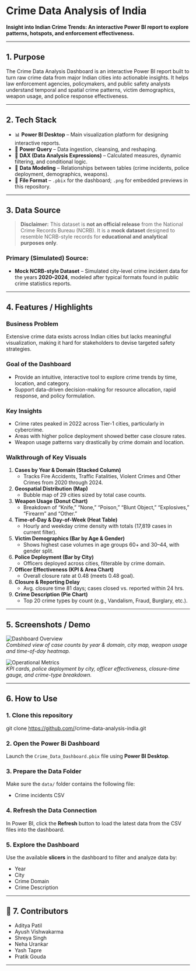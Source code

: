 # Crime Data Analysis of India  
**Insight into Indian Crime Trends: An interactive Power BI report to explore patterns, hotspots, and enforcement effectiveness.**

---

## 1. Purpose  
The Crime Data Analysis Dashboard is an interactive Power BI report built to turn raw crime data from major Indian cities into actionable insights. It helps law enforcement agencies, policymakers, and public safety analysts understand temporal and spatial crime patterns, victim demographics, weapon usage, and police response effectiveness.

---

## 2. Tech Stack  
- 📊 **Power BI Desktop** – Main visualization platform for designing interactive reports.  
- 🔄 **Power Query** – Data ingestion, cleansing, and reshaping.  
- 🧮 **DAX (Data Analysis Expressions)** – Calculated measures, dynamic filtering, and conditional logic.  
- 📐 **Data Modeling** – Relationships between tables (crime incidents, police deployment, demographics, weapons).  
- 💾 **File Format** – `.pbix` for the dashboard; `.png` for embedded previews in this repository.

---

## 3. Data Source

> **Disclaimer:** This dataset is **not an official release** from the National Crime Records Bureau (NCRB). It is a **mock dataset** designed to resemble NCRB-style records for **educational and analytical purposes only**.

### Primary (Simulated) Source:
- **Mock NCRB-style Dataset** – Simulated city-level crime incident data for the years **2020–2024**, modeled after typical formats found in public crime statistics reports.

---

## 4. Features / Highlights  

### Business Problem  
Extensive crime data exists across Indian cities but lacks meaningful visualization, making it hard for stakeholders to devise targeted safety strategies.

### Goal of the Dashboard  
- Provide an intuitive, interactive tool to explore crime trends by time, location, and category.  
- Support data-driven decision-making for resource allocation, rapid response, and policy formulation.

### Key Insights
- Crime rates peaked in 2022 across Tier-1 cities, particularly in cybercrime.
- Areas with higher police deployment showed better case closure rates.
- Weapon usage patterns vary drastically by crime domain and location.

### Walkthrough of Key Visuals  
1. **Cases by Year & Domain (Stacked Column)**  
   - Tracks Fire Accidents, Traffic Fatalities, Violent Crimes and Other Crimes from 2020 through 2024.  
2. **Geospatial Distribution (Map)**  
   - Bubble map of 29 cities sized by total case counts.  
3. **Weapon Usage (Donut Chart)**  
   - Breakdown of “Knife,” “None,” “Poison,” “Blunt Object,” “Explosives,” “Firearm” and “Other.”  
4. **Time-of-Day & Day-of-Week (Heat Table)**  
   - Hourly and weekday crime density with totals (17,819 cases in current filter).  
5. **Victim Demographics (Bar by Age & Gender)**  
   - Shows highest case volumes in age groups 60+ and 30–44, with gender split.  
6. **Police Deployment (Bar by City)**  
   - Officers deployed across cities, filterable by crime domain.  
7. **Officer Effectiveness (KPI & Area Chart)**  
   - Overall closure rate at 0.48 (meets 0.48 goal).  
8. **Closure & Reporting Delay**  
   - Avg. closure time 81 days; cases closed vs. reported within 24 hrs.  
9. **Crime Description (Pie Chart)**  
   - Top 20 crime types by count (e.g., Vandalism, Fraud, Burglary, etc.).  

---

## 5. Screenshots / Demo  
![Dashboard Overview](screenshots/dashboard_page1.png)  
*Combined view of case counts by year & domain, city map, weapon usage and time-of-day heatmap.*

![Operational Metrics](screenshots/dashboard_page2.png)  
*KPI cards, police deployment by city, officer effectiveness, closure-time gauge, and crime-type breakdown.*

---
## 6. How to Use

### 1. Clone this repository

git clone https://github.com/<your-username>/crime-data-analysis-india.git

### 2. Open the Power Bi Dashboard

Launch the `Crime_Data_Dashboard.pbix` file using **Power BI Desktop**.

### 3. Prepare the Data Folder

Make sure the `data/` folder contains the following file:

- Crime incidents CSV  

### 4. Refresh the Data Connection

In Power BI, click the **Refresh** button to load the latest data from the CSV files into the dashboard.

### 5. Explore the Dashboard

Use the available **slicers** in the dashboard to filter and analyze data by:

- Year  
- City  
- Crime Domain  
- Crime Description

---
## 👥 7. Contributors

- Aditya Patil
- Ayush Vishwakarma
- Shreya Singh  
- Neha Urankar  
- Yash Tapre    
- Pratik Gouda

---


